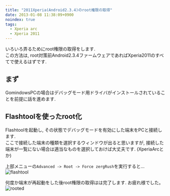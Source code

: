 ```yaml
---
title: "2011Xperia(Android2.3.4)のroot権限の取得"
date: 2013-01-08 11:38:09+0900
noindex: true
tags:
  - Xperia arc
  - Xperia 2011
---
```

いろいろ弄るためにroot権限の取得をします.  
この方法は, root対策前Android2.3.4ファームウェアであればXperia2011のすべてで使えるはずです.

## まず

GomindowsPCの場合はデバッグモード用ドライバがインストールされていることを前提に話を進めます.

## Flashtoolを使ったroot化

Flashtoolを起動し, その状態でデバッグモードを有効にした端末をPCと接続します.  
ここで接続した端末の種類を選択するウィンドウが出ると思いますが, 接続した端末が一覧にない場合は適当なものを選択しておけば大丈夫です. (XperiaArcとか)

上部メニューの`Advanced -> Root -> Force zergRush`を実行すると...  
![flashtool](https://lh5.googleusercontent.com/-erk4RgZS1SM/UZdFbxrieZI/AAAAAAAACJA/dMDl96BkKs8/s640/flashtool.png)


何度か端末が再起動をした後root権限の取得はは完了します. お疲れ様でした。  
![rooted](https://lh6.googleusercontent.com/-AA3TAJaAGC8/UZc__JWurbI/AAAAAAAACIw/W9wj3qjXzJQ/s640/IMG_0518.JPG)
